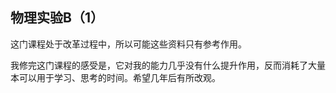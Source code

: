 ## 物理实验B（1）

这门课程处于改革过程中，所以可能这些资料只有参考作用。

我修完这门课程的感受是，它对我的能力几乎没有什么提升作用，反而消耗了大量本可以用于学习、思考的时间。希望几年后有所改观。